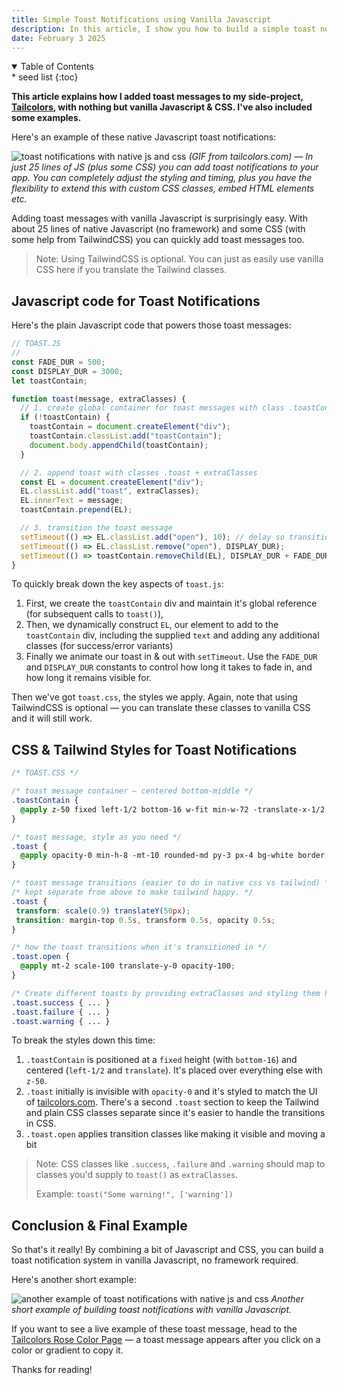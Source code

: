 ```yaml
---
title: Simple Toast Notifications using Vanilla Javascript
description: In this article, I show you how to build a simple toast notification system using nothing but vanilla Javascript and CSS. No framework is required to add these simple toast messages to your app or website!
date: February 3 2025
---
```


<details class='italic bg-stone-100 py-1 px-3 rounded-sm border border-stone-200' open><summary>Table of Contents</summary><aside markdown="1">
* seed list
{:toc}
</aside></details>

**This article explains how I added toast messages to my side-project, [Tailcolors](https://tailcolors.com), with nothing but vanilla Javascript & CSS. I've also included some examples.**

Here's an example of these native Javascript toast notifications:

![toast notifications with native js and css](images/blog/native-js-toast-notifications/toast.gif) _(GIF from tailcolors.com) — In just 25 lines of JS (plus some CSS) you can add toast notifications to your app. You can completely adjust the styling and timing, plus you have the flexibility to extend this with custom CSS classes, embed HTML elements etc._

Adding toast messages with vanilla Javascript is surprisingly easy. With about 25 lines of native Javascript (no framework) and some CSS (with some help from TailwindCSS) you can quickly add toast messages too.

> Note: Using TailwindCSS is optional. You can just as easily use vanilla CSS here if you translate the Tailwind classes.

## Javascript code for Toast Notifications

Here's the plain Javascript code that powers those toast messages:

```javascript
// TOAST.JS
//
const FADE_DUR = 500;
const DISPLAY_DUR = 3000;
let toastContain;

function toast(message, extraClasses) {
  // 1. create global container for toast messages with class .toastContain
  if (!toastContain) {
    toastContain = document.createElement("div");
    toastContain.classList.add("toastContain");
    document.body.appendChild(toastContain);
  }

  // 2. append toast with classes .toast + extraClasses
  const EL = document.createElement("div");
  EL.classList.add("toast", extraClasses);
  EL.innerText = message;
  toastContain.prepend(EL);

  // 3. transition the toast message
  setTimeout(() => EL.classList.add("open"), 10); // delay so transitions apply
  setTimeout(() => EL.classList.remove("open"), DISPLAY_DUR);
  setTimeout(() => toastContain.removeChild(EL), DISPLAY_DUR + FADE_DUR);
}
```

To quickly break down the key aspects of `toast.js`:

1. First, we create the `toastContain` div and maintain it's global reference (for subsequent calls to `toast()`),
2. Then, we dynamically construct `EL`, our element to add to the `toastContain` div, including the supplied `text` and adding any additional classes (for success/error variants)
3. Finally we animate our toast in & out with `setTimeout`. Use the `FADE_DUR` and `DISPLAY_DUR` constants to control how long it takes to fade in, and how long it remains visible for.

Then we've got `toast.css`, the styles we apply. Again, note that using TailwindCSS is optional — you can translate these classes to vanilla CSS and it will still work.

## CSS & Tailwind Styles for Toast Notifications

```scss
/* TOAST.CSS */

/* toast message container — centered bottom-middle */
.toastContain {
  @apply z-50 fixed left-1/2 bottom-16 w-fit min-w-72 -translate-x-1/2;
}

/* toast message, style as you need */
.toast {
  @apply opacity-0 min-h-8 -mt-10 rounded-md py-3 px-4 bg-white border border-stone-200 text-center shadow-xs;
}

/* toast message transitions (easier to do in native css vs tailwind) */
/* kept separate from above to make tailwind happy. */
.toast {
 transform: scale(0.9) translateY(50px);
 transition: margin-top 0.5s, transform 0.5s, opacity 0.5s;
}

/* how the toast transitions when it's transitioned in */
.toast.open {
  @apply mt-2 scale-100 translate-y-0 opacity-100;
}

/* Create different toasts by providing extraClasses and styling them here. */
.toast.success { ... }
.toast.failure { ... }
.toast.warning { ... }
```

To break the styles down this time:

1. `.toastContain` is positioned at a `fixed` height (with `bottom-16`) and centered (`left-1/2` and `translate`). It's placed over everything else with `z-50`.
2. `.toast` initially is invisible with `opacity-0` and it's styled to match the UI of [tailcolors.com](https://tailcolors.com). There's a second `.toast` section to keep the Tailwind and plain CSS classes separate since it's easier to handle the transitions in CSS.
3. `.toast.open` applies transition classes like making it visible and moving a bit

> Note: CSS classes like `.success`, `.failure` and `.warning` should map to classes you'd supply to `toast()` as `extraClasses`.
>
> Example: `toast("Some warning!", ['warning'])`

## Conclusion & Final Example

So that's it really! By combining a bit of Javascript and CSS, you can build a toast notification system in vanilla Javascript, no framework required.

Here's another short example:

![another example of toast notifications with native js and css](images/blog/native-js-toast-notifications/toast2.gif) _Another short example of building toast notifications with vanilla Javascript._

If you want to see a live example of these toast message, head to the [Tailcolors Rose Color Page](https://tailcolors.com/rose) — a toast message appears after you click on a color or gradient to copy it.

Thanks for reading!

